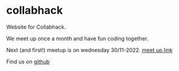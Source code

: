 # collabhack
Website for Collabhack.

We meet up once a month and have fun coding together.

Next (and first!) meetup is on wednesday 30/11-2022. [meet up link](https://www.meetup.com/collabhack/events/289496827/)

Find us on [github](https://github.com/collabhack)
